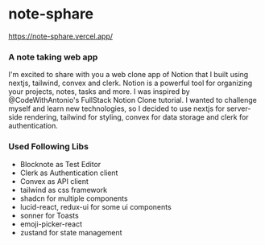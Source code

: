 # note-sphare
https://note-sphare.vercel.app/
### A note taking web app
I'm excited to share with you a web clone app of Notion that I built using nextjs, tailwind, convex and clerk. Notion is a powerful tool for organizing your projects, notes, tasks and more. I was inspired by @CodeWithAntonio's FullStack Notion Clone tutorial. I wanted to challenge myself and learn new technologies, so I decided to use nextjs for server-side rendering, tailwind for styling, convex for data storage and clerk for authentication.

### Used Following Libs
- Blocknote as Test Editor
- Clerk as Authentication client
- Convex as API client
- tailwind as css framework
- shadcn for multiple components
- lucid-react, redux-ui for some ui components
- sonner for Toasts
- emoji-picker-react
- zustand for state management
